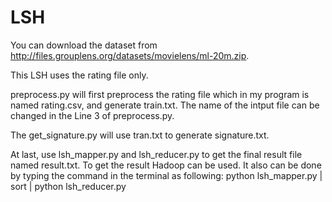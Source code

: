 # LSH
You can download the dataset from http://files.grouplens.org/datasets/movielens/ml-20m.zip.

This LSH uses the rating file only.

preprocess.py will first preprocess the rating file which in my program is named rating.csv,
and generate train.txt. The name of the intput file can be changed in the Line 3 of preprocess.py.

The get_signature.py will use tran.txt to generate signature.txt.

At last, use lsh_mapper.py and lsh_reducer.py to get the final result file named result.txt.
To get the result Hadoop can be used. It also can be done by typing the command in the terminal as following:
python lsh_mapper.py | sort | python lsh_reducer.py
